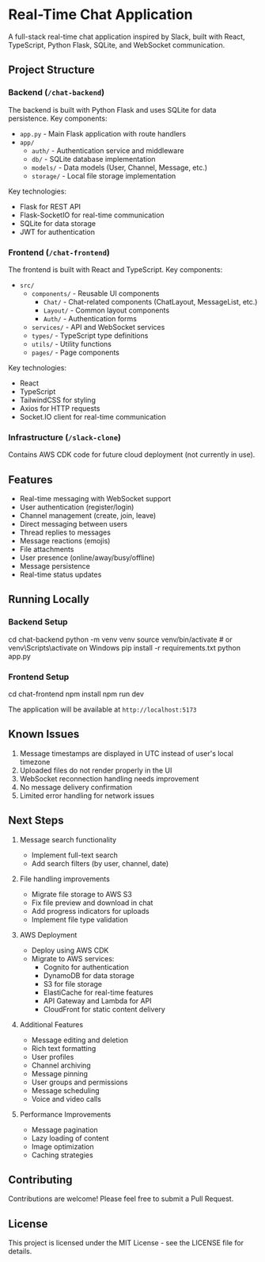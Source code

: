 # Real-Time Chat Application

A full-stack real-time chat application inspired by Slack, built with React, TypeScript, Python Flask, SQLite, and WebSocket communication.

## Project Structure

### Backend (`/chat-backend`)

The backend is built with Python Flask and uses SQLite for data persistence. Key components:

- `app.py` - Main Flask application with route handlers
- `app/`
  - `auth/` - Authentication service and middleware
  - `db/` - SQLite database implementation
  - `models/` - Data models (User, Channel, Message, etc.)
  - `storage/` - Local file storage implementation
  
Key technologies:
- Flask for REST API
- Flask-SocketIO for real-time communication
- SQLite for data storage
- JWT for authentication

### Frontend (`/chat-frontend`)

The frontend is built with React and TypeScript. Key components:

- `src/`
  - `components/` - Reusable UI components
    - `Chat/` - Chat-related components (ChatLayout, MessageList, etc.)
    - `Layout/` - Common layout components
    - `Auth/` - Authentication forms
  - `services/` - API and WebSocket services
  - `types/` - TypeScript type definitions
  - `utils/` - Utility functions
  - `pages/` - Page components

Key technologies:
- React
- TypeScript
- TailwindCSS for styling
- Axios for HTTP requests
- Socket.IO client for real-time communication

### Infrastructure (`/slack-clone`)

Contains AWS CDK code for future cloud deployment (not currently in use).

## Features

- Real-time messaging with WebSocket support
- User authentication (register/login)
- Channel management (create, join, leave)
- Direct messaging between users
- Thread replies to messages
- Message reactions (emojis)
- File attachments
- User presence (online/away/busy/offline)
- Message persistence
- Real-time status updates

## Running Locally

### Backend Setup

cd chat-backend
python -m venv venv
source venv/bin/activate # or venv\Scripts\activate on Windows
pip install -r requirements.txt
python app.py


### Frontend Setup

cd chat-frontend
npm install
npm run dev


The application will be available at `http://localhost:5173`

## Known Issues

1. Message timestamps are displayed in UTC instead of user's local timezone
2. Uploaded files do not render properly in the UI
3. WebSocket reconnection handling needs improvement
4. No message delivery confirmation
5. Limited error handling for network issues

## Next Steps

1. Message search functionality
   - Implement full-text search
   - Add search filters (by user, channel, date)

2. File handling improvements
   - Migrate file storage to AWS S3
   - Fix file preview and download in chat
   - Add progress indicators for uploads
   - Implement file type validation

3. AWS Deployment
   - Deploy using AWS CDK
   - Migrate to AWS services:
     - Cognito for authentication
     - DynamoDB for data storage
     - S3 for file storage
     - ElastiCache for real-time features
     - API Gateway and Lambda for API
     - CloudFront for static content delivery

4. Additional Features
   - Message editing and deletion
   - Rich text formatting
   - User profiles
   - Channel archiving
   - Message pinning
   - User groups and permissions
   - Message scheduling
   - Voice and video calls

5. Performance Improvements
   - Message pagination
   - Lazy loading of content
   - Image optimization
   - Caching strategies

## Contributing

Contributions are welcome! Please feel free to submit a Pull Request.

## License

This project is licensed under the MIT License - see the LICENSE file for details.